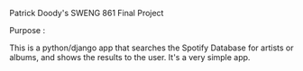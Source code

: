 Patrick Doody's SWENG 861 Final Project

Purpose : 

This is a python/django app that searches the Spotify Database for artists or albums, and shows the results to the user. It's a very simple app. 

